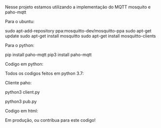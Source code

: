 Nesse projeto estamos utilizando a implementação do MQTT mosquito e paho-mqtt

Para o ubuntu: 

sudo apt-add-repository ppa:mosquitto-dev/mosquitto-ppa
sudo apt-get update
sudo apt-get install mosquitto
sudo apt-get install mosquitto-clients

Para o python: 

pip install paho-mqtt
pip3 install paho-mqtt

Codigo em python:

Todos os codigos feitos em python 3.7:

Cliente paho:

python3 client.py

python3 pub.py

Codigo em html:

Em produção, ou contribua para este codigo!
